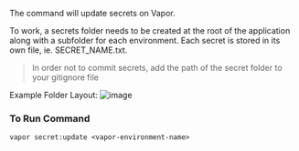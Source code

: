 The command will update secrets on Vapor.

To work, a secrets folder needs to be created at the root of the application along with a subfolder for each environment. Each secret is stored in its own file, ie. SECRET_NAME.txt.
> In order not to commit secrets, add the path of the secret folder to your gitignore file

Example Folder Layout:
![image](https://user-images.githubusercontent.com/164155/161297647-40fe542b-ade4-47e5-8182-10feb119e4de.png)

### To Run Command
```
vapor secret:update <vapor-environment-name>
```
